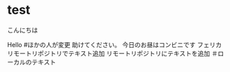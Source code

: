 # test
こんにちは

Hello
#ほかの人が変更
助けてください。
今日のお昼はコンビニです
フェリカ
リモートリポジトリでテキスト追加
リモートリポジトリにテキストを追加
＃ローカルのテキスト